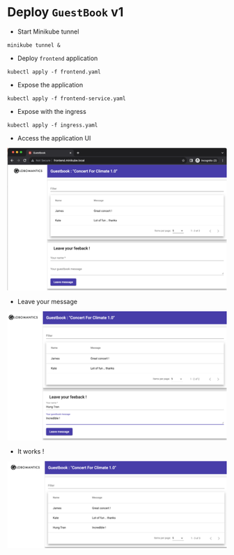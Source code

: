 # Deploy `GuestBook` v1

- Start Minikube tunnel

```
minikube tunnel &
```

- Deploy `frontend` application

```
kubectl apply -f frontend.yaml
```

- Expose the application

```
kubectl apply -f frontend-service.yaml
```

- Expose with the ingress

```
kubectl apply -f ingress.yaml
```

- Access the application UI

![Alt text](image.png)

- Leave your message 

![Alt text](image-1.png)

- It works !

![Alt text](image-2.png)


